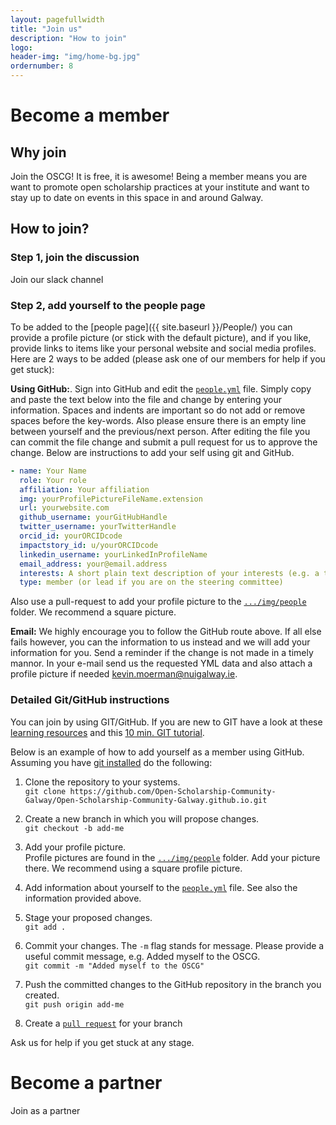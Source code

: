 ```yaml
---
layout: pagefullwidth
title: "Join us"
description: "How to join"
logo:
header-img: "img/home-bg.jpg"
ordernumber: 8
---
```


# Become a member
## Why join
Join the OSCG! It is free, it is awesome! Being a member means you are want to promote open scholarship practices at your institute and want to stay up to date on events in this space in and around Galway. 

## How to join?
### Step 1, join the discussion
Join our slack channel

### Step 2, add yourself to the people page
To be added to the [people page]({{ site.baseurl }}/People/) you can provide a profile picture (or stick with the default picture), and if you like, provide links to items like your personal website and social media profiles. Here are 2 ways to be added (please ask one of our members for help if you get stuck):    
   
**Using GitHub:**. Sign into GitHub and edit the [`people.yml`](https://github.com/Open-Scholarship-Community-Galway/Open-Scholarship-Community-Galway.github.io/tree/master/_data/people.yml) file. Simply copy and paste the text below into the file and change by entering your information. Spaces and indents are important so do not add or remove spaces before the key-words. Also please ensure there is an empty line between yourself and the previous/next person. After editing the file you can commit the file change and submit a pull request for us to approve the change. Below are instructions to add your self using git and GitHub. 

```yml
- name: Your Name
  role: Your role
  affiliation: Your affiliation
  img: yourProfilePictureFileName.extension
  url: yourwebsite.com
  github_username: yourGitHubHandle
  twitter_username: yourTwitterHandle
  orcid_id: yourORCIDcode
  impactstory_id: u/yourORCIDcode
  linkedin_username: yourLinkedInProfileName
  email_address: your@email.address
  interests: A short plain text description of your interests (e.g. a tweet long)
  type: member (or lead if you are on the steering committee)
```

Also use a pull-request to add your profile picture to the [`.../img/people`](https://github.com/Open-Scholarship-Community-Galway/Open-Scholarship-Community-Galway.github.io/tree/master/img/people) folder. We recommend a square picture.    
   
**Email:** We highly encourage you to follow the GitHub route above. If all else fails however, you can the information to us instead and we will add your information for you. Send a reminder if the change is not made in a timely mannor. In your e-mail send us the requested YML data and also attach a profile picture if needed [kevin.moerman@nuigalway.ie](mailto:kevin.moerman@nuigalway.ie). 

### Detailed Git/GitHub instructions
You can join by using GIT/GitHub. If you are new to GIT have a look at these [learning resources](https://help.github.com/articles/git-and-github-learning-resources/) and this [10 min. GIT tutorial](https://try.github.io/levels/1/challenges/1).
 
Below is an example of how to add yourself as a member using GitHub. Assuming you have [git installed](https://git-scm.com/book/en/v2/Getting-Started-Installing-Git) do the following:

1. Clone the repository to your systems.   
`git clone https://github.com/Open-Scholarship-Community-Galway/Open-Scholarship-Community-Galway.github.io.git`   

2. Create a new branch in which you will propose changes.   
`git checkout -b add-me`

3. Add your profile picture.    
Profile pictures are found in the [`.../img/people`](https://github.com/Open-Scholarship-Community-Galway/Open-Scholarship-Community-Galway.github.io/tree/master/img/people) folder. Add your picture there. We recommend using a square profile picture. 

4. Add information about yourself to the  [`people.yml`](https://github.com/Open-Scholarship-Community-Galway/Open-Scholarship-Community-Galway.github.io/tree/master/_data/people.yml) file. See also the information provided above. 
   
5. Stage your proposed changes.  
`git add .`

6. Commit your changes. The `-m` flag stands for message. Please provide a useful commit message, e.g. Added myself to the OSCG.   
`git commit -m "Added myself to the OSCG"`

7. Push the committed changes to the GitHub repository in the branch you created.   
 `git push origin add-me`

8. Create a [`pull request`](https://help.github.com/articles/creating-a-pull-request/) for your branch

Ask us for help if you get stuck at any stage. 

# Become a partner
Join as a partner

